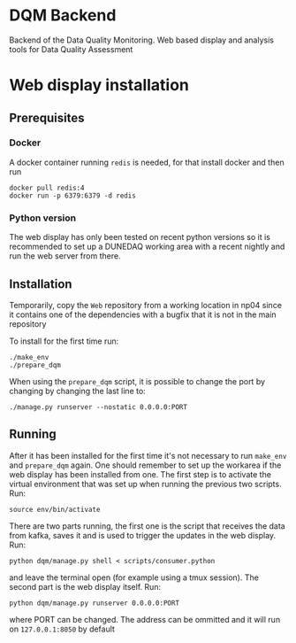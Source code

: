 # DQM Backend
Backend of the Data Quality Monitoring. Web based display and analysis tools
for Data Quality Assessment

# Web display installation
## Prerequisites
### Docker
A docker container running `redis` is needed, for that install docker and then run
```
docker pull redis:4
docker run -p 6379:6379 -d redis
```
### Python version
The web display has only been tested on recent python versions so it is recommended to 
set up a DUNEDAQ working area with a recent nightly and run the web server from there.

## Installation
Temporarily, copy the `Web` repository from a working location in np04 since it
contains one of the dependencies with a bugfix that it is not in the main
repository

To install for the first time run:
```
./make_env
./prepare_dqm
```

When using the `prepare_dqm` script, it is possible to change the port by changing by changing the last line to:
```
./manage.py runserver --nostatic 0.0.0.0:PORT
```
## Running
After it has been installed for the first time it's not necessary to run `make_env` and `prepare_dqm` again.
One should remember to set up the workarea if the web display has been installed from one. The first step is to activate the virtual environment that was set up when running the previous two scripts. Run:
```
source env/bin/activate
```
There are two parts running, the first one is the script that receives the data from kafka, saves it and is used to trigger the updates in the web display. Run:
```
python dqm/manage.py shell < scripts/consumer.python
```
and leave the terminal open (for example using a tmux session). The second part is the web display itself. Run:
```
python dqm/manage.py runserver 0.0.0.0:PORT
```
where PORT can be changed. The address can be ommitted and it will run on `127.0.0.1:8050` by default
